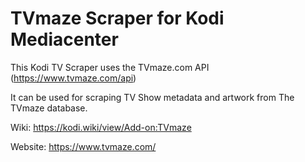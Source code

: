 # TVmaze Scraper for Kodi Mediacenter

This Kodi TV Scraper uses the TVmaze.com API (https://www.tvmaze.com/api)

It can be used for scraping TV Show metadata and artwork from The TVmaze database.

Wiki: https://kodi.wiki/view/Add-on:TVmaze

Website: https://www.tvmaze.com/
